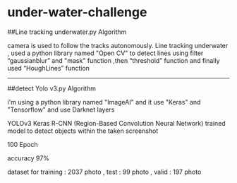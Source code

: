 # under-water-challenge

##Line tracking underwater.py Algorithm

camera is used to follow the
tracks autonomously. Line tracking underwater , used a python library named "Open CV" to detect lines using filter “gaussianblur” and  "mask" function ,then “threshold” function and finally used “HoughLines” function 




-------------------------------------------------------------------


##detect Yolo v3.py Algorithm

i'm using a python library named "ImageAI" and it use "Keras" and "Tensorflow" and use Darknet layers

YOLOv3 Keras R-CNN
(Region-Based Convolution Neural Network) trained
model to detect objects within the taken screenshot

100 Epoch

accuracy 97%

dataset for training : 2037 photo ,
test : 99 photo ,
valid : 197 photo

